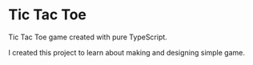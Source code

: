 # Tic Tac Toe

Tic Tac Toe game created with pure TypeScript.

I created this project to learn about making and designing simple game.